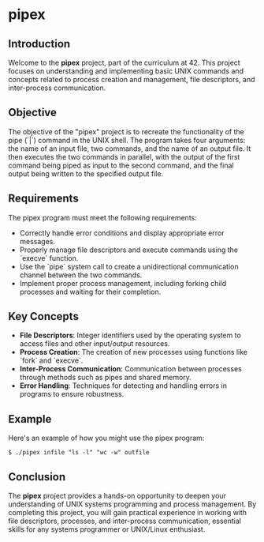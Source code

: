 <h1>pipex</h1>

<h2>Introduction</h2>
<p>Welcome to the <strong>pipex</strong> project, part of the curriculum at 42. This project focuses on understanding and implementing basic UNIX commands and concepts related to process creation and management, file descriptors, and inter-process communication.</p>

<h2>Objective</h2>
<p>The objective of the "pipex" project is to recreate the functionality of the pipe (`|`) command in the UNIX shell. The program takes four arguments: the name of an input file, two commands, and the name of an output file. It then executes the two commands in parallel, with the output of the first command being piped as input to the second command, and the final output being written to the specified output file.</p>

<h2>Requirements</h2>
<p>The pipex program must meet the following requirements:</p>
<ul>
    <li>Correctly handle error conditions and display appropriate error messages.</li>
    <li>Properly manage file descriptors and execute commands using the `execve` function.</li>
    <li>Use the `pipe` system call to create a unidirectional communication channel between the two commands.</li>
    <li>Implement proper process management, including forking child processes and waiting for their completion.</li>
</ul>

<h2>Key Concepts</h2>
<ul>
    <li><strong>File Descriptors</strong>: Integer identifiers used by the operating system to access files and other input/output resources.</li>
    <li><strong>Process Creation</strong>: The creation of new processes using functions like `fork` and `execve`.</li>
    <li><strong>Inter-Process Communication</strong>: Communication between processes through methods such as pipes and shared memory.</li>
    <li><strong>Error Handling</strong>: Techniques for detecting and handling errors in programs to ensure robustness.</li>
</ul>

<h2>Example</h2>
<p>Here's an example of how you might use the pipex program:</p>
<pre><code>$ ./pipex infile "ls -l" "wc -w" outfile</code></pre>

<h2>Conclusion</h2>
<p>The <strong>pipex</strong> project provides a hands-on opportunity to deepen your understanding of UNIX systems programming and process management. By completing this project, you will gain practical experience in working with file descriptors, processes, and inter-process communication, essential skills for any systems programmer or UNIX/Linux enthusiast.</p>
